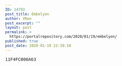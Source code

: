 ```yaml
---
ID: 14793
post_title: Embelyon
author: VRon
post_excerpt: ""
layout: post
permalink: >
  https://portalrepository.com/2020/01/19/embelyon/
published: true
post_date: 2020-01-19 22:39:10
---
```

<pre>11F4FC006A63</pre>